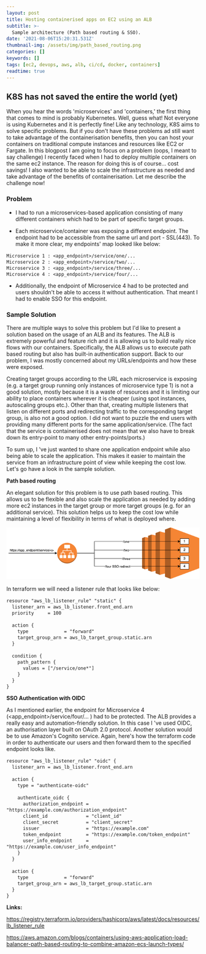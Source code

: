 ```yaml
---
layout: post
title: Hosting containerised apps on EC2 using an ALB
subtitle: >-
  Sample architecture (Path based routing & SSO).
date: '2021-08-06T15:20:31.531Z'
thumbnail-img: /assets/img/path_based_routing.png
categories: []
keywords: []
tags: [ec2, devops, aws, alb, ci/cd, docker, containers]
readtime: true
---
```


## K8S has not saved the entire the world (yet)

When you hear the words 'microservices' and 'containers,' the first thing that comes to mind is probably Kubernetes. Well, guess what! Not everyone is using Kubernetes and it is perfectly fine! Like any technology, K8S aims to solve specific problems. But if you don't have these problems ad still want to take advantage of the containerisation benefits, then you can host your containers on traditional compute instances and resources like EC2 or Fargate. In this blogpost I am going to focus on a problem (oops, I meant to say challenge) I recently faced when I had to deploy multiple containers on the same ec2 instance. The reason for doing this is of course... cost savings! I also wanted to be able to scale the infrastructure as needed and take advantage of the benefits of containerisation. Let me describe the challenge now!

### Problem

- I had to run a microservices-based application consisting of many different containers which had to be part of specific target groups.

- Each microservice/container was exposing a different endpoint. The endpoint had to be accessible from the same url and port - SSL(443). To make it more clear, my endpoints' map  looked like below:

```
Microservice 1 : <app_endpoint>/service/one/...
Microservice 2 : <app_endpoint>/service/two/...
Microservice 3 : <app_endpoint>/service/three/...
Microservice 4 : <app_endpoint>/service/four/...
```

- Additionally, the endpoint of Microservice 4 had to be protected and users shouldn't be able to access it without authentication. That meant I had to enable SSO for this endpoint.

### Sample Solution

There are multiple ways to solve this problem but I'd like to present a solution based on the usage of an ALB and its features. The ALB is extremely powerful and feature rich and it is allowing us to build really nice flows with our containers. Specifically, the ALB allows us to execute path based routing but also has built-in authentication support. Back to our problem, I was mostly concerned about my URLs/endpoints and how these were exposed.

Creating target groups according to the URL each microservice is exposing (e.g. a target group running only instances of microservice type 1) is not a good solution, mostly because it is a waste of resources and it is limiting our ability to place containers wherever it is cheaper (using spot instances, autoscaling groups etc.). Other than that, creating multiple listeners that listen on different ports and redirecting traffic to the corresponding target group, is also not a good option. I did not want to puzzle the end users with providing many different ports for the same application/service. (The fact that the service is containerised does not mean that we also have to break down its entry-point to many other entry-points/ports.)

To sum up, I 've just wanted to share one application endpoint while also being able to scale the application. This makes it easier to maintain the service from an infrastructure point of view while keeping the cost low. Let's go have a look in the sample solution.

**Path based routing**

An elegant solution for this problem is to use path based routing. This allows us to be flexible and also scale the application as needed by adding more ec2 instances in the target group or more target groups (e.g. for an additional service). This solution helps us to keep the cost low while maintaining a level of flexibility in terms of what is deployed where.

<p align="center">
  <img src="/assets/img/path_based_routing.png">
</p>


In terraform we will need a listener rule that looks like below:

```
resource "aws_lb_listener_rule" "static" {
  listener_arn = aws_lb_listener.front_end.arn
  priority     = 100

  action {
    type             = "forward"
    target_group_arn = aws_lb_target_group.static.arn
  }

  condition {
    path_pattern {
      values = ["/service/one*"]
    }
  }
}
```

**SSO Authentication with OIDC**

As I mentioned earlier, the endpoint for Microservice 4 (<app_endpoint>/service/four/... ) had to be protected. The ALB provides a really
easy and automation-friendly solution. In this case I 've used OIDC, an authorisation layer built on OAuth 2.0 protocol. Another solution would be to use Amazon's Cognito service. Again, here's how the terraform code in order to authenticate our users and then forward them to the specified endpoint looks like.

```
resource "aws_lb_listener_rule" "oidc" {
  listener_arn = aws_lb_listener.front_end.arn

  action {
    type = "authenticate-oidc"

    authenticate_oidc {
      authorization_endpoint = "https://example.com/authorization_endpoint"
      client_id              = "client_id"
      client_secret          = "client_secret"
      issuer                 = "https://example.com"
      token_endpoint         = "https://example.com/token_endpoint"
      user_info_endpoint     = "https://example.com/user_info_endpoint"
    }
  }

  action {
    type             = "forward"
    target_group_arn = aws_lb_target_group.static.arn
  }
}
```


**Links:**

<https://registry.terraform.io/providers/hashicorp/aws/latest/docs/resources/lb_listener_rule>

<https://aws.amazon.com/blogs/containers/using-aws-application-load-balancer-path-based-routing-to-combine-amazon-ecs-launch-types/>
